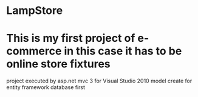 LampStore
=========
<h1>This is my first project of e-commerce in this case it has to be online store fixtures</h1>

project executed by asp.net mvc 3 for Visual Studio 2010 
model create for entity framework database first

